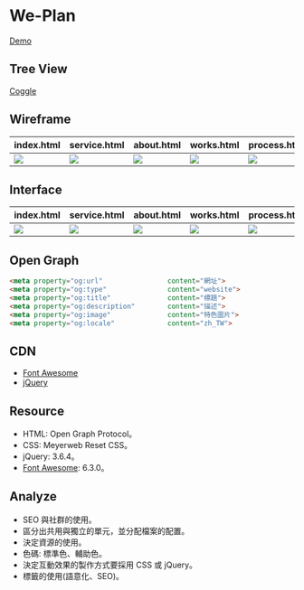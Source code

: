 # We-Plan

[Demo](https://demo.f2e.idv.tw/we)

## Tree View
[Coggle](https://coggle.it/diagram/ZBnYWAAjwnrf3Sq7/t/we-stodio-index-css%E3%80%81index-css%E3%80%81fontawesome-jquery-js%E3%80%81all-js/dde2431addcff7699326deddf60ed1b558f7a07b532f1f9bb78a14ab63b76207)

## Wireframe
|index.html|service.html|about.html|works.html|process.html|
|-|-|-|-|-|
|<img src="https://awayh.github.io/We-Plan/images/wireframe-index.png">|<img src="https://awayh.github.io/We-Plan/images/wireframe-service.png">|<img src="https://awayh.github.io/We-Plan/images/wireframe-about.png">|<img src="https://awayh.github.io/We-Plan/images/wireframe-works.png">|<img src="https://awayh.github.io/We-Plan/images/wireframe-process.png">|

## Interface
|index.html|service.html|about.html|works.html|process.html|
|-|-|-|-|-|
|<img src="https://awayh.github.io/We-Plan/images/interface-index.jpg">|<img src="https://awayh.github.io/We-Plan/images/interface-service.jpg">|<img src="https://awayh.github.io/We-Plan/images/interface-about.jpg">|<img src="https://awayh.github.io/We-Plan/images/interface-works.jpg">|<img src="https://awayh.github.io/We-Plan/images/interface-process.jpg">|

## Open Graph
```html
<meta property="og:url"                content="網址">
<meta property="og:type"               content="website">
<meta property="og:title"              content="標題">
<meta property="og:description"        content="描述">
<meta property="og:image"              content="特色圖片">
<meta property="og:locale"             content="zh_TW">
```

## CDN
- [Font Awesome](https://cdnjs.com/libraries/font-awesome)
- [jQuery](https://cdnjs.com/libraries/jquery)

## Resource
- HTML: Open Graph Protocol。
- CSS: Meyerweb Reset CSS。
- jQuery: 3.6.4。
- [Font Awesome](https://fontawesome.com/icons): 6.3.0。

## Analyze
- SEO 與社群的使用。
- 區分出共用與獨立的單元，並分配檔案的配置。
- 決定資源的使用。
- 色碼: 標準色、輔助色。
- 決定互動效果的製作方式要採用 CSS 或 jQuery。
- 標籤的使用(語意化、SEO)。
